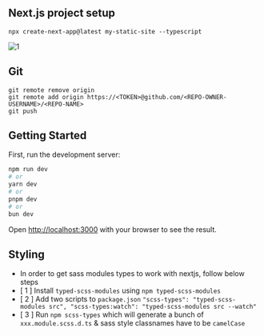 ## Next.js project setup

```
npx create-next-app@latest my-static-site --typescript

```

![1](https://github.com/pandyama/product-site/blob/main/HomePage.png)

## Git

```
git remote remove origin
git remote add origin https://<TOKEN>@github.com/<REPO-OWNER-USERNAME>/<REPO-NAME>
git push
```

## Getting Started

First, run the development server:

```bash
npm run dev
# or
yarn dev
# or
pnpm dev
# or
bun dev
```

Open [http://localhost:3000](http://localhost:3000) with your browser to see the result.

## Styling
- In order to get sass modules types to work with nextjs, follow below steps
- [ 1 ] Install `typed-scss-modules` using `npm typed-scss-modules`
- [ 2 ] Add two scripts to `package.json`
      ```
       "scss-types": "typed-scss-modules src",
       "scss-types:watch": "typed-scss-modules src --watch"
      ```
- [ 3 ] Run `npm scss-types` which will generate a bunch of `xxx.module.scss.d.ts` & sass style classnames have to be `camelCase`






